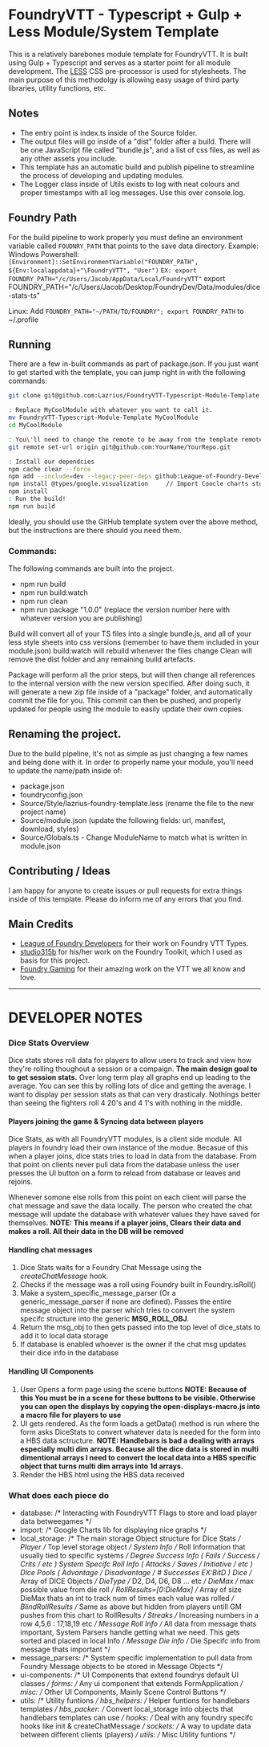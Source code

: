# FoundryVTT - Typescript + Gulp + Less Module/System Template

This is a relatively barebones module template for FoundryVTT. It is built using Gulp + Typescript and serves as a starter point for all module development. The [LESS](https://lesscss.org/) CSS pre-processor is used for stylesheets. The main purpose of this methodolgy is allowing easy usage of third party libraries, utility functions, etc.

## Notes
- The entry point is index.ts inside of the Source folder.
- The output files will go inside of a "dist" folder after a build. There will be one JavaScript file called "bundle.js", and a list of css files, as well as any other assets you include.
- This template has an automatic build and publish pipeline to streamline the process of developing and updating modules.
- The Logger class inside of Utils exists to log with neat colours and proper timestamps with all log messages. Use this over console.log.

## Foundry Path
For the build pipeline to work properly you must define an environment variable called `FOUDNRY_PATH` that points to the save data directory. Example: 
Windows Powershell:
`[Environment]::SetEnvironmentVariable("FOUNDRY_PATH", ${Env:localappdata}+"\FoundryVTT", "User")`
`EX: export FOUNDRY_PATH="/c/Users/Jacob/AppData/Local/FoundryVTT"`
export FOUNDRY_PATH="/c/Users/Jacob/Desktop/FoundryDev/Data/modules/dice-stats-ts"

Linux:
Add `FOUNDRY_PATH="~/PATH/TO/FOUNDRY"; export FOUNDRY_PATH` to ~/.profile

## Running
There are a few in-built commands as part of package.json. If you just want to get started with the template, you can jump right in with the following commands:
```bash
git clone git@github.com:Lazrius/FoundryVTT-Typescript-Module-Template.git

: Replace MyCoolModule with whatever you want to call it.
mv FoundryVTT-Typescript-Module-Template MyCoolModule
cd MyCoolModule

: You\'ll need to change the remote to be away from the template remote.
git remote set-url origin git@github.com:YourName/YourRepo.git

: Install our dependcies
npm cache clear --force
npm add --include=dev --legacy-peer-deps github:League-of-Foundry-Developers/foundry-vtt-types#main  // Add the V12 stuff
npm install @types/google.visualization     // Import Coocle charts stuff
npm install      
: Run the build!
npm run build
```

Ideally, you should use the GitHub template system over the above method, but the instructions are there should you need them.

### Commands:
The following commands are built into the project.
- npm run build
- npm run build:watch
- npm run clean
- npm run package "1.0.0" (replace the version number here with whatever version you are publishing)

Build will convert all of your TS files into a single bundle.js, and all of your less style sheets into css versions (remember to have them included in your module.json)
build:watch will rebuild whenever the files change
Clean will remove the dist folder and any remaining build artefacts.

Package will perform all the prior steps, but will then change all references to the internal version with the new version specified. After doing such, it will generate a new zip file inside of a "package" folder, and automatically commit the file for you.
This commit can then be pushed, and properly updated for people using the module to easily update their own copies.

## Renaming the project.
Due to the build pipeline, it's not as simple as just changing a few names and being done with it. In order to properly name your module, you'll need to update the name/path inside of: 
- package.json 
- foundryconfig.json
- Source/Style/lazrius-foundry-template.less (rename the file to the new project name)
- Source/module.json (update the following fields: url, manifest, download, styles)
- Source/Globals.ts - Change ModuleName to match what is written in module.json

## Contributing / Ideas
I am happy for anyone to create issues or pull requests for extra things inside of this template. Please do inform me of any errors that you find.

## Main Credits
- [League of Foundry Developers](https://github.com/League-of-Foundry-Developers/foundry-vtt-types) for their work on Foundry VTT Types.
- [studio315b](https://gitlab.com/studio315b/foundryvtt-tools) for his/her work on the Foundry Toolkit, which I used as basis for this project.
- [Foundry Gaming](https://foundryvtt.com) for their amazing work on the VTT we all know and love.

___

# DEVELOPER NOTES

### Dice Stats Overview 
Dice stats stores roll data for players to allow users to track and view how they're rolling thoughout a session or a compaign. **The main design goal to to get session stats.** Over long term play all graphs end up leading to the average. You can see this by rolling lots of dice and getting the average. I want to display per session stats as that can very drasticaly. Nothings better than seeing the fighters roll 4 20's and 4 1's with nothing in the middle. 

#### Players joining the game & Syncing data between players
Dice Stats, as with all FoundryVTT modules, is a client side module. All players in foundry load their own instance of the modue. Becasue of this when a player joins, dice stats tries to load in data from the database. From that point on clients never pull data from the database unless the user presses the UI button on a form to reload from database or leaves and rejoins. 

Whenever somone else rolls from this point on each client will parse the chat message and save the data locally. The person who created the chat message will update the database with whatever values they have saved for themselves. **NOTE: This means if a player joins, Clears their data and makes a roll. All their data in the DB will be removed**

#### Handling chat messages
1. Dice Stats waits for a Foundry Chat Message using the *createChatMessage* hook. 
2. Checks if the message was a roll using Foundry built in Foundry.isRoll()
3. Make a system_specific_message_parser (Or a generic_message_parser if none are defined). Passes the entire message object into the parser which tries to convert the system specifc structure into the generic **MSG_ROLL_OBJ**. 
4. Return the msg_obj to then gets passed into the top level of dice_stats to add it to local data storage
5. If database is enabled whoever is the owner if the chat msg updates their dice info in the database

#### Handling UI Components
1. User Opens a form page using the scene buttons **NOTE: Because of this You must be in a scene for these buttons to be visible. Otherwise you can open the displays by copying the open-displays-macro.js into a macro file for players to use**
2. UI gets rendered. As the form loads a getData() method is run where the form asks DiceStats to convert whatever data is needed for the form into a HBS data sctructure. **NOTE: Handlebars is bad a dealing with arrays especially multi dim arrays. Because all the dice data is stored in multi dimentional arrays I need to convert the local data into a HBS specific object that turns multi dim arrays into 1d arrays.**
3. Render the HBS html using the HBS data received

### What does each piece do
- database:         /* Interacting with FoundryVTT Flags to store and load player data betweegames */
- import:           /* Google Charts lib for displaying nice graphs */
- local_storage:    /* The main storage Object structure for Dice Stats */
    Player              /* Top level storage object */
        System Info         /* Roll Information that usually tied to specific systems */
            Degree Success Info         ( Fails / Success / Crits / etc )
            System Specifc Roll Info    ( Attacks / Saves / Initiative / etc )
            Dice Pools                  ( Advantage / Disadvantage / # Successes EX:BitD )
        Dice                /* Array of DICE Objects */
            DieType                     /* D2, D4, D6, D8 ... etc */
            DieMax                      /* max possible value from die roll */
            RollResults=[0:DieMax]      /* Array of size DieMax thats an int to track num of times each value was rolled */
            BlindRollResults            /* Same as above but hidden from players untill GM pushes from this chart to RollResults */
            Streaks                     /* Increasing numbers in a row 4,5,6 : 17,18,19 etc */
    Message Roll Info  /* All data from message thats important, System Parsers handle getting what we need. This gets sorted and placed in local Info */
        Message Die info    /* Die Specifc info from message thats important */
- message_parsers:  /* System specific implementation to pull data from Foundry Message objects to be stored in Message Objects */
- ui-components:    /* UI Components that extend foundrys default UI classes */
    forms:              /* Any  ui component that extends FormApplication */
    misc:               /* Other UI Components, Mainly Scene Control Buttons */
- utils:            /* Utility funtions */
    hbs_helpers:        /* Helper funtions for handlebars templates */
    hbs_packer:         /* Convert local_storage into objects that handlebars templates can use */
    hooks:              /* Deal with any foundry specifc hooks like init & createChatMessage */
    sockets:            /* A way to update data between different clients (players) */
    utils:              /* Misc Utility funtions */
